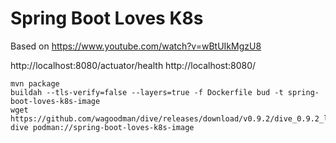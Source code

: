 # Spring Boot Loves K8s

Based on
<https://www.youtube.com/watch?v=wBtUIkMgzU8>

http://localhost:8080/actuator/health
http://localhost:8080/

```
mvn package
buildah --tls-verify=false --layers=true -f Dockerfile bud -t spring-boot-loves-k8s-image
wget https://github.com/wagoodman/dive/releases/download/v0.9.2/dive_0.9.2_linux_amd64.deb
dive podman://spring-boot-loves-k8s-image

```